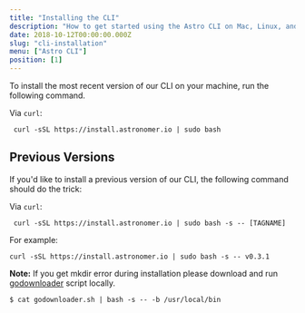 ```yaml
---
title: "Installing the CLI"
description: "How to get started using the Astro CLI on Mac, Linux, and Windows."
date: 2018-10-12T00:00:00.000Z
slug: "cli-installation"
menu: ["Astro CLI"]
position: [1]
---
```


To install the most recent version of our CLI on your machine, run the following command.

Via `curl`:
  ```
   curl -sSL https://install.astronomer.io | sudo bash
   ```

## Previous Versions

If you'd like to install a previous version of our CLI, the following command should do the trick:

Via `curl`:
   ```
    curl -sSL https://install.astronomer.io | sudo bash -s -- [TAGNAME]
   ```

For example:
   ```
curl -sSL https://install.astronomer.io | sudo bash -s -- v0.3.1
   ```


**Note:** If you get mkdir error during installation please download and run [godownloader](https://raw.githubusercontent.com/astronomerio/astro-cli/master/godownloader.sh) script locally.

    $ cat godownloader.sh | bash -s -- -b /usr/local/bin
